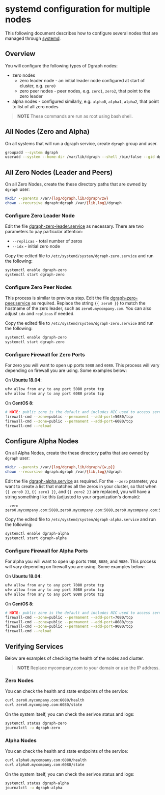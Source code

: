 # systemd configuration for multiple nodes

This following document describes how to configure several nodes that are managed through [systemd](https://systemd.io/).

## Overview

You will configure the following types of Dgraph nodes:

* zero nodes
  * zero leader node - an initial leader node configured at start of cluster, e.g. `zero0`
  * zero peer nodes - peer nodes, e.g. `zero1`, `zero2`, that point to the zero leader
* alpha nodes - configured similarly, e.g. `alpha0`, `alpha1`, `alpha2`, that point to list of all zero nodes


> **NOTE** These commands are run as root using bash shell.

## All Nodes (Zero and Alpha)

On all systems that will run a dgraph service, create `dgraph` group and user.

```bash
groupadd --system dgraph
useradd --system --home-dir /var/lib/dgraph --shell /bin/false --gid dgraph dgraph
```

## All Zero Nodes (Leader and Peers)

On all Zero Nodes, create the these directory paths that are owned by `dgraph` user:

```bash
mkdir --parents /var/{log/dgraph,lib/dgraph/zw}
chown --recursive dgraph:dgraph /var/{lib,log}/dgraph
```

### Configure Zero Leader Node

Edit the file [dgraph-zero-leader.service](dgraph-zero-leader.service) as necessary.  There are two parameters to pay particular attention:

* `--replicas` - total number of zeros
* `--idx` - initial zero node

Copy the edited file to `/etc/systemd/system/dgraph-zero.service` and run the following:

```bash
systemctl enable dgraph-zero
systemctl start dgraph-zero
```

### Configure Zero Peer Nodes

This process is similar to previous step. Edit the file [dgraph-zero-peer.service](dgraph-zero-peer.service) as required. Replace the string `{{ zero0 }}` to match the hostname of the zero leader, such as `zero0.mycompany.com`.  You can also adjust `idx` and `replicas` if needed.

Copy the edited file to `/etc/systemd/system/dgraph-zero.service` and run the following:

```bash
systemctl enable dgraph-zero
systemctl start dgraph-zero
```

### Configure Firewall for Zero Ports

For zero you will want to open up ports `5080` and `6080`.  This process will vary depending on firewall you are using.  Some examples below:


On **Ubuntu 18.04**:

```bash
ufw allow from any to any port 5080 proto tcp
ufw allow from any to any port 6080 proto tcp
```

On **CentOS 8**:


```bash
# NOTE: public zone is the default and includes NIC used to access service
firewall-cmd --zone=public --permanent --add-port=5080/tcp
firewall-cmd --zone=public --permanent --add-port=6080/tcp
firewall-cmd --reload
```

## Configure Alpha Nodes

On all Alpha Nodes, create the these directory paths that are owned by `dgraph` user:

```bash
mkdir --parents /var/{log/dgraph,lib/dgraph/{w,p}}
chown --recursive dgraph:dgraph /var/{lib,log}/dgraph
```

Edit the file [dgraph-alpha.service](dgraph-alpha.service) as required.  For the `--zero` prameter, you want to create a list that matches all the zeros in your cluster, so that when `{{ zero0 }}`, `{{ zero1 }}`, and `{{ zero2 }}` are replaced, you will have a string something like this (adjusted to your organization's domain):

```
--zero zero0.mycompany.com:5080,zero0.mycompany.com:5080,zero0.mycompany.com:5080
```

Copy the edited file to `/etc/systemd/system/dgraph-alpha.service` and run the following:

```bash
systemctl enable dgraph-alpha
systemctl start dgraph-alpha
```

### Configure Firewall for Alpha Ports

For alpha you will want to open up ports `7080`, `8080`, and `9080`. This process will vary depending on firewall you are using.  Some examples below:


On **Ubuntu 18.04**:

```bash
ufw allow from any to any port 7080 proto tcp
ufw allow from any to any port 8080 proto tcp
ufw allow from any to any port 9080 proto tcp
```

On **CentOS 8**:


```bash
# NOTE: public zone is the default and includes NIC used to access service
firewall-cmd --zone=public --permanent --add-port=7080/tcp
firewall-cmd --zone=public --permanent --add-port=8080/tcp
firewall-cmd --zone=public --permanent --add-port=9080/tcp
firewall-cmd --reload
```

## Verifying Services

Below are examples of checking the health of the nodes and cluster.

> **NOTE** Replace mycompany.com to your domain or use the IP address.

### Zero Nodes

You can check the health and state endpoints of the service:

```bash
curl zero0.mycompany.com:6080/health
curl zero0.mycompany.com:6080/state
```

On the system itself, you can check the serivce status and logs:

```bash
systemctl status dgraph-zero
journalctl -u dgraph-zero
```

### Alpha Nodes

You can check the health and state endpoints of the service:

```bash
curl alpha0.mycompany.com:6080/health
curl alpha0.mycompany.com:6080/state
```

On the system itself, you can check the serivce status and logs:

```bash
systemctl status dgraph-alpha
journalctl -u dgraph-alpha
```
